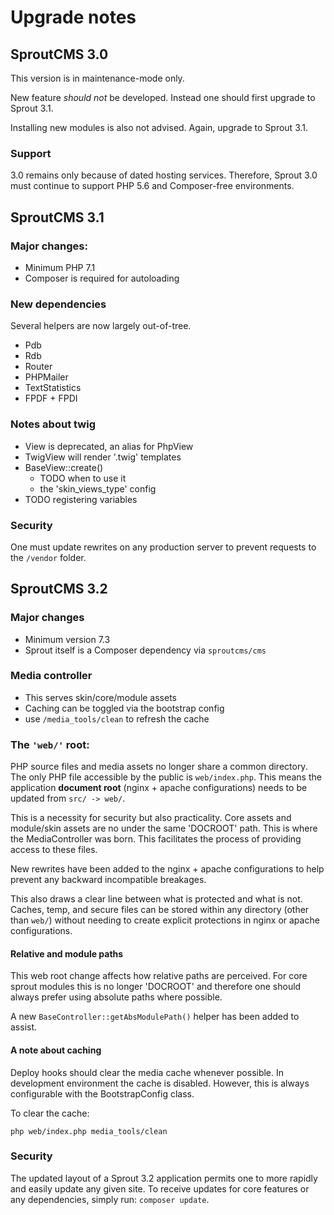Upgrade notes
=============

## SproutCMS 3.0

This version is in maintenance-mode only.

New feature _should not_ be developed. Instead one should first upgrade to Sprout 3.1.

Installing new modules is also not advised. Again, upgrade to Sprout 3.1.

### Support

3.0 remains only because of dated hosting services. Therefore, Sprout 3.0 must continue to support PHP 5.6 and Composer-free environments.



## SproutCMS 3.1

### Major changes:

- Minimum PHP 7.1
- Composer is required for autoloading

### New dependencies

Several helpers are now largely out-of-tree.

- Pdb
- Rdb
- Router
- PHPMailer
- TextStatistics
- FPDF + FPDI


### Notes about twig

- View is deprecated, an alias for PhpView
- TwigView will render '.twig' templates
- BaseView::create()
  - TODO when to use it
  - the 'skin_views_type' config
- TODO registering variables


### Security

One must update rewrites on any production server to prevent requests to the `/vendor` folder.



## SproutCMS 3.2

### Major changes

- Minimum version 7.3
- Sprout itself is a Composer dependency via `sproutcms/cms`


### Media controller

- This serves skin/core/module assets
- Caching can be toggled via the bootstrap config
- use `/media_tools/clean` to refresh the cache


### The `'web/'` root:

PHP source files and media assets no longer share a common directory. The only PHP file accessible by the public is `web/index.php`. This means the application __document root__ (nginx + apache configurations) needs to be updated from `src/ -> web/`.

This is a necessity for security but also practicality. Core assets and module/skin assets are no under the same 'DOCROOT' path. This is where the MediaController was born. This facilitates the process of providing access to these files.

New rewrites have been added to the nginx + apache configurations to help prevent any backward incompatible breakages.

This also draws a clear line between what is protected and what is not. Caches, temp, and secure files can be stored within any directory (other than `web/`) without needing to create explicit protections in nginx or apache configurations.

#### Relative and module paths

This web root change affects how relative paths are perceived. For core sprout modules this is no longer 'DOCROOT' and therefore one should always prefer using absolute paths where possible.

A new `BaseController::getAbsModulePath()` helper has been added to assist.

#### A note about caching

Deploy hooks should clear the media cache whenever possible. In development environment the cache is disabled. However, this is always configurable with the BootstrapConfig class.

To clear the cache:

```
php web/index.php media_tools/clean
```


### Security

The updated layout of a Sprout 3.2 application permits one to more rapidly and easily update any given site. To receive updates for core features or any dependencies, simply run: `composer update`.


